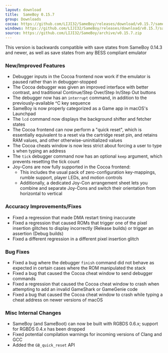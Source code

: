 ```yaml
---
layout: download
title:  SameBoy 0.15.7
group: Downloads
cocoa: https://github.com/LIJI32/SameBoy/releases/download/v0.15.7/sameboy_cocoa_v0.15.7.zip
windows: https://github.com/LIJI32/SameBoy/releases/download/v0.15.7/sameboy_winsdl_v0.15.7.zip
source: https://github.com/LIJI32/SameBoy/archive/v0.15.7.zip
---
```

This version is backwards compatible with save states from SameBoy 0.14.3 and newer, as well as save states from any BESS compliant emulator

### New/Improved Features
* Debugger inputs in the Cocoa frontend now work if the emulator is paused rather than in debugger-stopped
* The Cocoa debugger was given an improved interface with better contrast, and traditional Continue/Step Over/Step In/Step Out buttons
* The debugger now has an `interrupt` command, in addition to the previously-available ^C key sequence
* SameBoy is now properly categorized as a Game app in macOS's Launchpad
* The `lcd` command now displays the background shifter and fetcher states
* The Cocoa frontend can now perform a "quick reset", which is essentially equivalent to a reset via the cartridge reset pin, and retains RAM values, and other otherwise-uninitialized values
* The Cocoa cheats window is now less strict about forcing a user to type `$` when typing an address
* The `tick` debugger command now has an optional `keep` argument, which prevents resetting the tick count
* Joy-Cons are now fully supported in the Cocoa frontend:
  * This includes the usual pack of zero-configuration key-mappings, rumble support, player LEDs, and motion controls
  * Additionally, a dedicated Joy-Con arrangement sheet lets you combine and separate Joy-Cons and switch their orientation from horizontal to vertical


### Accuracy Improvements/Fixes
* Fixed a regression that made DMA restart timing inaccurate
* Fixed a regression that caused ROMs that trigger one of the pixel insertion glitches to display incorrectly (Release builds) or trigger an assertion (Debug builds)
* Fixed a different regression in a different pixel insertion glitch

### Bug Fixes
* Fixed a bug where the debugger `finish` command did not behave as expected in certain cases where the ROM manipulated the stack
* Fixed a bug that caused the Cocoa cheat window to send debugger commands
* Fixed a regression that caused the Cocoa cheat window to crash when attempting to add an invalid GameShark or GameGenie code
* Fixed a bug that caused the Cocoa cheat window to crash while typing a cheat address on newer versions of macOS

### Misc Internal Changes
* SameBoy (and SameBoot) can now be built with RGBDS 0.6.x; support for RGBDS 0.4.x has been dropped
* Fixed potential compilation warnings for incoming versions of Clang and GCC
* Added the `GB_quick_reset` API